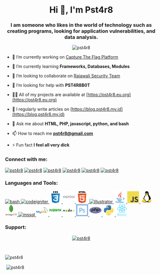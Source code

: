 <h1 align="center">Hi 👋, I'm Pst4r8</h1>
<h3 align="center">I am someone who likes in the world of technology such as creating programs, looking for application vulnerabilities, and data analysis.</h3>

<p align="center"> <img src="https://komarev.com/ghpvc/?username=pst4r8&label=Profile%20views&color=0e75b6&style=flat" alt="pst4r8" /> </p>

- 🔭 I’m currently working on [Capture The Flag Platform](https://ctf.rajawalisecteam.id)

- 🌱 I’m currently learning **Frameworks, Databases, Modules**

- 👯 I’m looking to collaborate on [Rajawali Security Team](https://rajawalisecteam.id)

- 🤝 I’m looking for help with **PST4R8B0T**

- 👨‍💻 All of my projects are available at [https://pst4r8.eu.org](https://pst4r8.eu.org)

- 📝 I regularly write articles on [https://blog.pst4r8.my.id](https://blog.pst4r8.my.id)

- 💬 Ask me about **HTML, PHP, javascript, python, and bash**

- 📫 How to reach me **pst4r8@gmail.com**

- ⚡ Fun fact **I feel all very dick**

<h3 align="left">Connect with me:</h3>
<p align="left">
<a href="https://twitter.com/pst4r8" target="blank"><img align="center" src="https://raw.githubusercontent.com/rahuldkjain/github-profile-readme-generator/master/src/images/icons/Social/twitter.svg" alt="pst4r8" height="30" width="40" /></a>
<a href="https://stackoverflow.com/users/pst4r8" target="blank"><img align="center" src="https://raw.githubusercontent.com/rahuldkjain/github-profile-readme-generator/master/src/images/icons/Social/stack-overflow.svg" alt="pst4r8" height="30" width="40" /></a>
<a href="https://instagram.com/pst4r8" target="blank"><img align="center" src="https://raw.githubusercontent.com/rahuldkjain/github-profile-readme-generator/master/src/images/icons/Social/instagram.svg" alt="pst4r8" height="30" width="40" /></a>
<a href="https://medium.com/pst4r8" target="blank"><img align="center" src="https://raw.githubusercontent.com/rahuldkjain/github-profile-readme-generator/master/src/images/icons/Social/medium.svg" alt="pst4r8" height="30" width="40" /></a>
<a href="https://www.youtube.com/c/pst4r8" target="blank"><img align="center" src="https://raw.githubusercontent.com/rahuldkjain/github-profile-readme-generator/master/src/images/icons/Social/youtube.svg" alt="pst4r8" height="30" width="40" /></a>
<a href="https://discord.gg/pst4r8" target="blank"><img align="center" src="https://raw.githubusercontent.com/rahuldkjain/github-profile-readme-generator/master/src/images/icons/Social/discord.svg" alt="pst4r8" height="30" width="40" /></a>
</p>

<h3 align="left">Languages and Tools:</h3>
<p align="left"> <a href="https://www.gnu.org/software/bash/" target="_blank" rel="noreferrer"> <img src="https://www.vectorlogo.zone/logos/gnu_bash/gnu_bash-icon.svg" alt="bash" width="40" height="40"/> </a> <a href="https://codeigniter.com" target="_blank" rel="noreferrer"> <img src="https://cdn.worldvectorlogo.com/logos/codeigniter.svg" alt="codeigniter" width="40" height="40"/> </a> <a href="https://www.w3schools.com/css/" target="_blank" rel="noreferrer"> <img src="https://raw.githubusercontent.com/devicons/devicon/master/icons/css3/css3-original-wordmark.svg" alt="css3" width="40" height="40"/> </a> <a href="https://expressjs.com" target="_blank" rel="noreferrer"> <img src="https://raw.githubusercontent.com/devicons/devicon/master/icons/express/express-original-wordmark.svg" alt="express" width="40" height="40"/> </a> <a href="https://www.w3.org/html/" target="_blank" rel="noreferrer"> <img src="https://raw.githubusercontent.com/devicons/devicon/master/icons/html5/html5-original-wordmark.svg" alt="html5" width="40" height="40"/> </a> <a href="https://www.adobe.com/in/products/illustrator.html" target="_blank" rel="noreferrer"> <img src="https://www.vectorlogo.zone/logos/adobe_illustrator/adobe_illustrator-icon.svg" alt="illustrator" width="40" height="40"/> </a> <a href="https://www.java.com" target="_blank" rel="noreferrer"> <img src="https://raw.githubusercontent.com/devicons/devicon/master/icons/java/java-original.svg" alt="java" width="40" height="40"/> </a> <a href="https://developer.mozilla.org/en-US/docs/Web/JavaScript" target="_blank" rel="noreferrer"> <img src="https://raw.githubusercontent.com/devicons/devicon/master/icons/javascript/javascript-original.svg" alt="javascript" width="40" height="40"/> </a> <a href="https://www.linux.org/" target="_blank" rel="noreferrer"> <img src="https://raw.githubusercontent.com/devicons/devicon/master/icons/linux/linux-original.svg" alt="linux" width="40" height="40"/> </a> <a href="https://www.mongodb.com/" target="_blank" rel="noreferrer"> <img src="https://raw.githubusercontent.com/devicons/devicon/master/icons/mongodb/mongodb-original-wordmark.svg" alt="mongodb" width="40" height="40"/> </a> <a href="https://www.microsoft.com/en-us/sql-server" target="_blank" rel="noreferrer"> <img src="https://www.svgrepo.com/show/303229/microsoft-sql-server-logo.svg" alt="mssql" width="40" height="40"/> </a> <a href="https://www.mysql.com/" target="_blank" rel="noreferrer"> <img src="https://raw.githubusercontent.com/devicons/devicon/master/icons/mysql/mysql-original-wordmark.svg" alt="mysql" width="40" height="40"/> </a> <a href="https://www.nginx.com" target="_blank" rel="noreferrer"> <img src="https://raw.githubusercontent.com/devicons/devicon/master/icons/nginx/nginx-original.svg" alt="nginx" width="40" height="40"/> </a> <a href="https://nodejs.org" target="_blank" rel="noreferrer"> <img src="https://raw.githubusercontent.com/devicons/devicon/master/icons/nodejs/nodejs-original-wordmark.svg" alt="nodejs" width="40" height="40"/> </a> <a href="https://www.photoshop.com/en" target="_blank" rel="noreferrer"> <img src="https://raw.githubusercontent.com/devicons/devicon/master/icons/photoshop/photoshop-line.svg" alt="photoshop" width="40" height="40"/> </a> <a href="https://www.php.net" target="_blank" rel="noreferrer"> <img src="https://raw.githubusercontent.com/devicons/devicon/master/icons/php/php-original.svg" alt="php" width="40" height="40"/> </a> <a href="https://www.python.org" target="_blank" rel="noreferrer"> <img src="https://raw.githubusercontent.com/devicons/devicon/master/icons/python/python-original.svg" alt="python" width="40" height="40"/> </a> <a href="https://reactjs.org/" target="_blank" rel="noreferrer"> <img src="https://raw.githubusercontent.com/devicons/devicon/master/icons/react/react-original-wordmark.svg" alt="react" width="40" height="40"/> </a> </p>

<h3 align="left">Support:</h3>
<p><a href="https://www.buymeacoffee.com/pst4r8"><center><img align="center" src="https://cdn.buymeacoffee.com/buttons/v2/default-yellow.png" height="50" width="260" alt="pst4r8" /></center></a></p><br>

<p><img align="center" src="https://github-readme-stats.vercel.app/api/top-langs?username=pst4r8&show_icons=true&locale=en&layout=compact" alt="pst4r8" /></p>

<p>&nbsp;<img align="center" src="https://github-readme-stats.vercel.app/api?username=pst4r8&show_icons=true&locale=en" alt="pst4r8" /></p>
